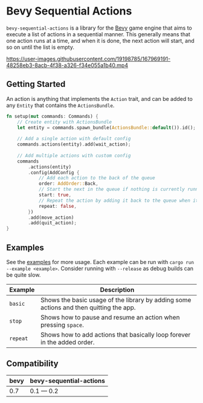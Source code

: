 # Bevy Sequential Actions

`bevy-sequential-actions` is a library for the [Bevy](https://bevyengine.org) game engine that aims to execute a list of actions in a sequential manner. This generally means that one action runs at a time, and when it is done, the next action will start, and so on until the list is empty.

https://user-images.githubusercontent.com/19198785/167969191-48258eb3-8acb-4f38-a326-f34e055a1b40.mp4

## Getting Started

An action is anything that implements the `Action` trait, and can be added to any `Entity` that contains the `ActionsBundle`.

```rust
fn setup(mut commands: Commands) {
    // Create entity with ActionsBundle
    let entity = commands.spawn_bundle(ActionsBundle::default()).id();
    
    // Add a single action with default config
    commands.actions(entity).add(wait_action);
    
    // Add multiple actions with custom config
    commands
        .actions(entity)
        .config(AddConfig {
            // Add each action to the back of the queue
            order: AddOrder::Back,
            // Start the next in the queue if nothing is currently running
            start: true,
            // Repeat the action by adding it back to the queue when it is removed
            repeat: false,
        })
        .add(move_action)
        .add(quit_action);
}
```

## Examples

See the [examples](examples/) for more usage. Each example can be run with `cargo run --example <example>`.
Consider running with `--release` as debug builds can be quite slow.

| Example  | Description                                                                            |
| -------- | -------------------------------------------------------------------------------------- |
| `basic`  | Shows the basic usage of the library by adding some actions and then quitting the app. |
| `stop`   | Shows how to pause and resume an action when pressing `space`.                         |
| `repeat` | Shows how to add actions that basically loop forever in the added order.               |

## Compatibility

| bevy | bevy-sequential-actions |
| ---- | ----------------------- |
| 0.7  | 0.1 — 0.2               |
